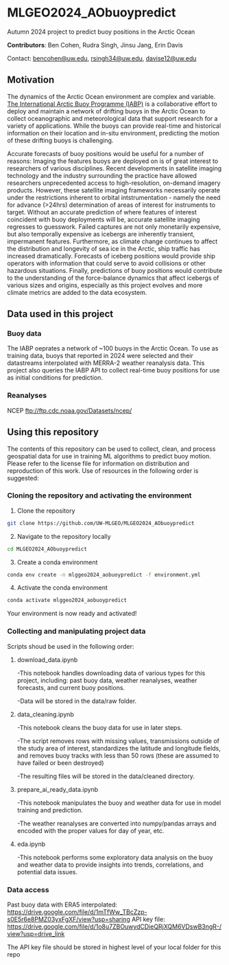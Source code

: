 # MLGEO2024_AObuoypredict
Autumn 2024 project to predict buoy positions in the Arctic Ocean

**Contributors**: Ben Cohen, Rudra Singh, Jinsu Jang, Erin Davis

Contact: bencohen@uw.edu, rsingh34@uw.edu, davise12@uw.edu

## Motivation
The dynamics of the Arctic Ocean environment are complex and variable. [The International Arctic Buoy Programme (IABP)](https://iabp.apl.uw.edu/) is a collaborative effort to deploy and maintain a network of drifting buoys in the Arctic Ocean to collect oceanographic and meteorological data that support research for a variety of applications. While the buoys can provide real-time and historical information on their location and in-situ environment, predicting the motion of these drifting buoys is challenging. 

Accurate forecasts of buoy positions would be useful for a number of reasons: Imaging the features buoys are deployed on is of great interest to researchers of various disciplines. Recent developments in satellite imaging technology and the industry surrounding the practice have allowed researchers unprecedented access to high-resolution, on-demand imagery products. However, these satellite imaging frameworks necessarily operate under the restrictions inherent to orbital intstrumentation - namely the need for advance (>24hrs) determination of areas of interest for instruments to target. Without an accurate prediction of where features of interest coincident with buoy deployments will be, accurate satellite imaging regresses to guesswork. Failed captures are not only monetarily expensive, but also temporally expensive as icebergs are inherently transient, impermanent features. Furthermore, as climate change continues to affect the distribution and longevity of sea ice in the Arctic, ship traffic has increased dramatically. Forecasts of iceberg positions would provide ship operators with information that could serve to avoid collisions or other hazardous situations. Finally, predictions of buoy positions would contribute to the understanding of the force-balance dynamics that affect icebergs of various sizes and origins, especially as this project evolves and more climate metrics are added to the data ecosystem.

## Data used in this project
### Buoy data
The IABP oeprates a network of ~100 buoys in the Arctic Ocean. To use as training data, buoys that reported in 2024 were selected and their datastreams interpolated with MERRA-2 weather reanalysis data. This project also queries the IABP API to collect real-time buoy positions for use as initial conditions for prediction.

### Reanalyses
NCEP ftp://ftp.cdc.noaa.gov/Datasets/ncep/


## Using this repository
The contents of this repository can be used to collect, clean, and process geospatial data for use in training ML algorithms to predict buoy motion. Please refer to the license file for information on distribution and reproduction of this work. 
Use of resources in the following order is suggested:
### Cloning the repository and activating the environment
1. Clone the repository
```bash
git clone https://github.com/UW-MLGEO/MLGEO2024_AObuoypredict
```

2. Navigate to the repository locally
```bash
cd MLGEO2024_AObuoypredict
```

3. Create a conda environment
```bash
conda env create -n mlggeo2024_aobuoypredict -f environment.yml
```

4. Activate the conda environment
```bash
conda activate mlggeo2024_aobuoypredict
```

Your environment is now ready and activated!

### Collecting and manipulating project data
Scripts shoud be used in the following order:
1. download_data.ipynb

   -This notebook handles downloading data of various types for this project, including: past buoy data, weather reanalyses, weather forecasts, and current buoy positions.

   -Data will be stored in the data/raw folder.
2. data_cleaning.ipynb

   -This notebook cleans the buoy data for use in later steps.

   -The script removes rows with missing values, transmissions outside of the study area of interest, standardizes the latitude and longitude fields, and removes buoy tracks with less than 50 rows (these are assumed to have failed or been destroyed)

   -The resulting files will be stored in the data/cleaned directory.
3. prepare_ai_ready_data.ipynb

   -This notebook manipulates the buoy and weather data for use in model training and prediction.

   -The weather reanalyses are converted into numpy/pandas arrays and encoded with the proper values for day of year, etc.
4. eda.ipynb

   -This notebook performs some exploratory data analysis on the buoy and weather data to provide insights into trends, correlations, and potential data issues.

### Data access
Past buoy data with ERA5 interpolated: https://drive.google.com/file/d/1mTfWw_TBcZzp-s0E5r6e8PMZ03yxFgXF/view?usp=sharing
API key file: https://drive.google.com/file/d/1o8u7ZBOuwydCDieQRjXQM6VDswB3ngR-/view?usp=drive_link

The API key file should be stored in highest level of your local folder for this repo
